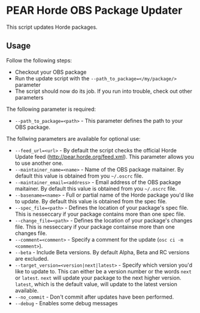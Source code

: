 # PEAR Horde OBS Package Updater

This script updates Horde packages.

## Usage

Follow the following steps:

  * Checkout your OBS package
  * Run the update script with the `--path_to_package=</my/package/>` parameter
  * The script should now do its job. If you run into trouble, check out other parameters

The following parameter is required:

  * `--path_to_package=<path>` - This parameter defines the path to your OBS package.

The follwing parameters are available for optional use:

  * `--feed_url=<url>` - By default the script checks the official Horde Update feed (http://pear.horde.org/feed.xml). This parameter allows you to use another one.
  * `--maintainer_name=<name>` - Name of the OBS package maitainer. By default this value is obtained from you `~/.oscrc` file.
  * `--maintainer_email=<address>` - Email address of the OBS package maitainer. By default this value is obtained from you `~/.oscrc` file.
  * `--basename=<name>` - Full or partial name of the Horde package you'd like to update. By default this value is obtained from the spec file.
  * `--spec_file=<path>` - Defines the location of your package's spec file. This is nesseccary if your package contains more than one spec file.
  * `--change_file=<path>` - Defines the location of your package's changes file. This is nesseccary if your package containse more than one changes file.
  * `--comment=<comment>` - Specify a comment for the update (`osc ci -m <comment>`).
  * `--beta` - Include Beta versions. By default Alpha, Beta and RC versions are excluded.
  * `--target_version=<version|next|latest>` - Specify which version you'd like to update to. This can either be a version number or the words `next` or `latest`. `next` will update your package to the next higher version. `latest`, which is the default value, will update to the latest version available.
  * `--no_commit` - Don't commit after updates have been performed.
  * `--debug` - Enables some debug messages
